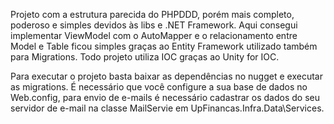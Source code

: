 Projeto com a estrutura parecida do PHPDDD, porém mais completo, poderoso e simples devidos às libs e .NET Framework.
Aqui consegui implementar ViewModel com o AutoMapper e o relacionamento entre Model e Table ficou simples graças ao Entity Framework utilizado também para Migrations.
Todo projeto utiliza IOC graças ao Unity for IOC.

Para executar o projeto basta baixar as dependências no nugget e executar as migrations. É necessário que você configure a sua base de dados no Web.config, para envio de e-mails é necessário cadastrar os dados do seu servidor de e-mail na classe MailServie em UpFinancas.Infra.Data\Services.
